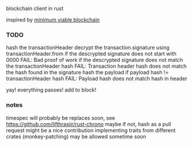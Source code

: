 blockchain client in rust

inspired by [minimum viable blockchain](https://www.igvita.com/2014/05/05/minimum-viable-block-chain/)

### TODO

hash the transactionHeader
decrypt the transaction.signature using transactionHeader.from
if the descrypted signature does not start with 0000 FAIL:
	Bad proof of work
if the descrypted signature does not match the transactionHeader hash FAIL:
	Transaction header hash does not match the hash found in the signature
hash the payload
if payload hash != transactionHeader hash FAIL:
	Payload hash does not match hash in header

yay! everything passes! add to block!

### notes

timespec will probably be replaces soon, see https://github.com/lifthrasiir/rust-chrono maybe
if not, hash as a pull request might be a nice contribution
implementing traits from different crates (monkey-patching) may be allowed sometime soon
